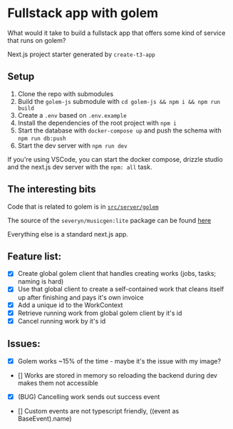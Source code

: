# Fullstack app with golem

What would it take to build a fullstack app that offers some kind of service that runs on golem?

Next.js project starter generated by `create-t3-app`

## Setup

1. Clone the repo with submodules
1. Build the `golem-js` submodule with `cd golem-js && npm i && npm run build`
1. Create a `.env` based on `.env.example`
1. Install the dependencies of the root project with `npm i`
1. Start the database with `docker-compose up` and push the schema with `npm run db:push`
1. Start the dev server with `npm run dev`

If you're using VSCode, you can start the docker compose, drizzle studio and the next.js dev server with the `npm: all` task.

## The interesting bits

Code that is related to golem is in [`src/server/golem`](/src/server/golem)

The source of the `severyn/musicgen:lite` package can be found [here](/golem/)

Everything else is a standard next.js app.

## Feature list:

- [x] Create global golem client that handles creating works (jobs, tasks; naming is hard)
- [x] Use that global client to create a self-contained work that cleans itself up after finishing and pays it's own invoice
- [x] Add a unique id to the WorkContext
- [x] Retrieve running work from global golem client by it's id
- [x] Cancel running work by it's id

## Issues:

- [x] Golem works ~15% of the time - maybe it's the issue with my image?
- [] Works are stored in memory so reloading the backend during dev makes them not accessible
- [x] (BUG) Cancelling work sends out success event
- [] Custom events are not typescript friendly, ((event as BaseEvent<unknown>).name)
